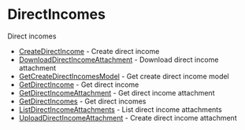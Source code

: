 # DirectIncomes

Direct incomes


* [CreateDirectIncome](createdirectincome.md) - Create direct income
* [DownloadDirectIncomeAttachment](downloaddirectincomeattachment.md) - Download direct income attachment
* [GetCreateDirectIncomesModel](getcreatedirectincomesmodel.md) - Get create direct income model
* [GetDirectIncome](getdirectincome.md) - Get direct income
* [GetDirectIncomeAttachment](getdirectincomeattachment.md) - Get direct income attachment
* [GetDirectIncomes](getdirectincomes.md) - Get direct incomes
* [ListDirectIncomeAttachments](listdirectincomeattachments.md) - List direct income attachments
* [UploadDirectIncomeAttachment](uploaddirectincomeattachment.md) - Create direct income attachment